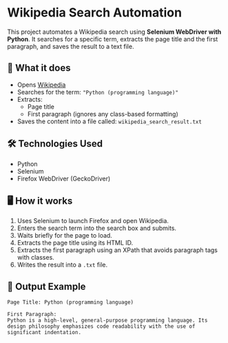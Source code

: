 # Wikipedia Search Automation

This project automates a Wikipedia search using **Selenium WebDriver with Python**. It searches for a specific term, extracts the page title and the first paragraph, and saves the result to a text file.

## 📌 What it does

- Opens [Wikipedia](https://www.wikipedia.org/)
- Searches for the term: `"Python (programming language)"`
- Extracts:
  - Page title
  - First paragraph (ignores any class-based formatting)
- Saves the content into a file called: `wikipedia_search_result.txt`

## 🛠️ Technologies Used

- Python
- Selenium
- Firefox WebDriver (GeckoDriver)

## 🖥️ How it works

1. Uses Selenium to launch Firefox and open Wikipedia.
2. Enters the search term into the search box and submits.
3. Waits briefly for the page to load.
4. Extracts the page title using its HTML ID.
5. Extracts the first paragraph using an XPath that avoids paragraph tags with classes.
6. Writes the result into a `.txt` file.

## 📂 Output Example

```
Page Title: Python (programming language)

First Paragraph:
Python is a high-level, general-purpose programming language. Its design philosophy emphasizes code readability with the use of significant indentation.
```

